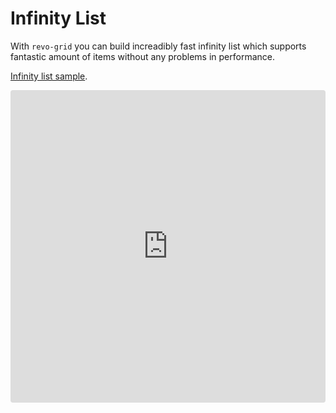 # Infinity List

With `revo-grid` you can build increadibly fast infinity list which supports fantastic amount of items without any problems in performance.


[Infinity list sample](https://codesandbox.io/s/revo-infinity-list-6ds2c).

<ClientOnly>
  <iframe src="https://codesandbox.io/embed/nervous-feistel-6ds2c?fontsize=14&hidenavigation=1&theme=dark"
     style="width:100%; height:500px; border:0; border-radius: 4px; overflow:hidden;"
     title="revo-infinity-list"
     sandbox="allow-forms allow-modals allow-popups allow-presentation allow-same-origin allow-scripts"></iframe>
</ClientOnly>

